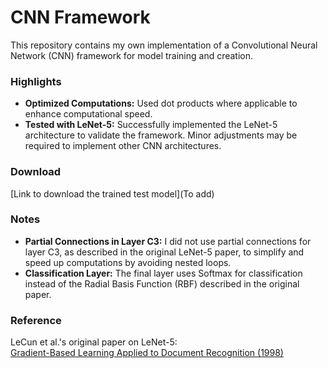 # CNN Framework

This repository contains my own implementation of a Convolutional Neural Network (CNN) framework for model training and creation.

### Highlights
- **Optimized Computations:** Used dot products where applicable to enhance computational speed.
- **Tested with LeNet-5:** Successfully implemented the LeNet-5 architecture to validate the framework. Minor adjustments may be required to implement other CNN architectures.

### Download
[Link to download the trained test model](To add)

### Notes
- **Partial Connections in Layer C3:** I did not use partial connections for layer C3, as described in the original LeNet-5 paper, to simplify and speed up computations by avoiding nested loops.
- **Classification Layer:** The final layer uses Softmax for classification instead of the Radial Basis Function (RBF) described in the original paper.

### Reference
LeCun et al.'s original paper on LeNet-5:  
[Gradient-Based Learning Applied to Document Recognition (1998)](http://vision.stanford.edu/cs598_spring07/papers/Lecun98.pdf)
